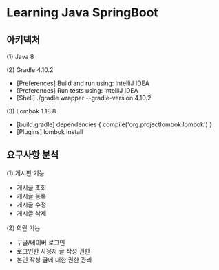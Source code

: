 # Learning Java SpringBoot

## 아키텍처

(1) Java 8

(2) Gradle 4.10.2
- [Preferences] Build and run using: IntelliJ IDEA
- [Preferences] Run tests using: IntelliJ IDEA
- [Shell] ./gradle wrapper --gradle-version 4.10.2

(3) Lombok 1.18.8
- [build.gradle] dependencies { compile('org.projectlombok:lombok') }
- [Plugins] lombok install

## 요구사항 분석

(1) 게시판 기능
- 게시글 조회
- 게시글 등록
- 게시글 수정
- 게시글 삭제

(2) 회원 기능
- 구글/네이버 로그인
- 로그인한 사용자 글 작성 권한
- 본인 작성 글에 대한 권한 관리